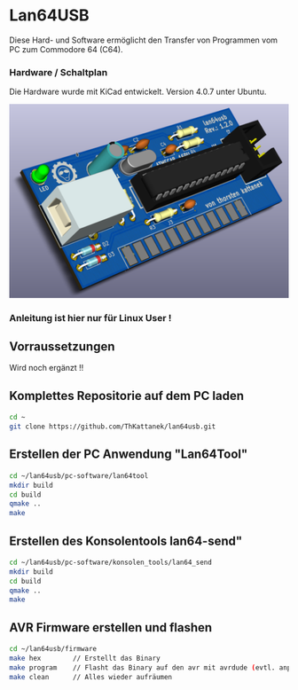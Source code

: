 # Lan64USB
Diese Hard- und Software ermöglicht den Transfer von Programmen vom PC zum Commodore 64 (C64).

### Hardware / Schaltplan
Die Hardware wurde mit KiCad entwickelt. Version 4.0.7 unter Ubuntu.


![Screenshot](/hardware/lan64usb.png)

### Anleitung ist hier nur für Linux User !

## Vorraussetzungen

Wird noch ergänzt !!

## Komplettes Repositorie auf dem PC laden
```bash
cd ~
git clone https://github.com/ThKattanek/lan64usb.git
```

## Erstellen der PC Anwendung "Lan64Tool"
```bash
cd ~/lan64usb/pc-software/lan64tool
mkdir build
cd build
qmake ..
make
```
## Erstellen des Konsolentools lan64-send"
```bash
cd ~/lan64usb/pc-software/konsolen_tools/lan64_send
mkdir build
cd build
qmake ..
make
```

## AVR Firmware erstellen und flashen
```bash
cd ~/lan64usb/firmware
make hex        // Erstellt das Binary
make program    // Flasht das Binary auf den avr mit avrdude (evtl. anpassen an eueren Programmer)
make clean      // Alles wieder aufräumen
```
